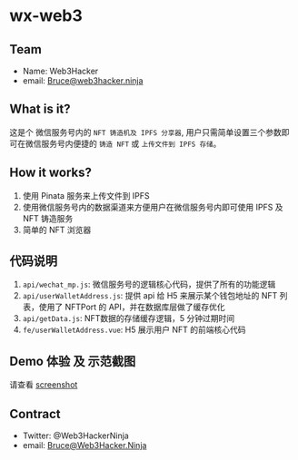 # wx-web3

## Team

* Name: Web3Hacker
* email: Bruce@web3hacker.ninja

## What is it?

这是个 微信服务号内的 `NFT 铸造机及 IPFS 分享器`, 用户只需简单设置三个参数即可在微信服务号内便捷的 `铸造 NFT` 或 `上传文件到 IPFS 存储`。

## How it works?

1. 使用 Pinata 服务来上传文件到 IPFS
2. 使用微信服务号内的数据渠道来方便用户在微信服务号内即可使用 IPFS 及 NFT 铸造服务
3. 简单的 NFT 浏览器

## 代码说明

1. `api/wechat_mp.js`: 微信服务号的逻辑核心代码，提供了所有的功能逻辑
2. `api/userWalletAddress.js`: 提供 api 给 H5 来展示某个钱包地址的 NFT 列表，使用了 NFTPort 的 API，并在数据库层做了缓存优化
3. `api/getData.js`: NFT数据的存储缓存逻辑，5 分钟过期时间
4. `fe/userWalletAddress.vue`: H5 展示用户 NFT 的前端核心代码

## Demo 体验 及 示范截图

请查看 [screenshot](./screenshot)

## Contract

* Twitter: @Web3HackerNinja
* email: Bruce@Web3Hacker.Ninja
